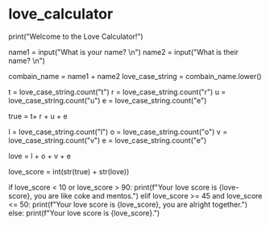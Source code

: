 # love_calculator
print("Welcome to the Love Calculator!")

name1 = input("What is your name? \n")
name2 = input("What is their name? \n")

combain_name = name1 + name2
love_case_string = combain_name.lower()

t = love_case_string.count("t")
r = love_case_string.count("r")
u = love_case_string.count("u")
e = love_case_string.count("e")

true = t+ r + u + e

l = love_case_string.count("l")
o = love_case_string.count("o")
v = love_case_string.count("v")
e = love_case_string.count("e")

love = l + o + v + e

love_score = int(str(true) + str(love))

if love_score < 10 or love_score > 90:
 print(f"Your love score is {love-score}, you are like coke and mentos.")
elif love_score >= 45 and love_score <= 50:
 print(f"Your love score is {love_score}, you are alright together.")
else:
 print(f"Your love score is {love_score}.")

